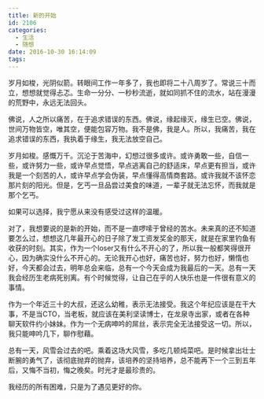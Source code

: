 ```yaml
---
title: 新的开始
id: 2106
categories:
  - 生活
  - 随想
date: 2016-10-30 16:14:09
tags:
---
```


岁月如梭，光阴似箭。转眼间工作一年多了，我也即将二十八周岁了。常说三十而立，想想就觉得忐忑。生命一分分、一秒秒流逝，就如同抓不住的流水，站在漫漫的荒野中，永远无法回头。

佛说，人之所以痛苦，在于追求错误的东西。佛说，缘起缘灭，缘生已空。佛说，世间万物皆空，唯其空，便能包容万物。我不是佛，我是人。所以，我痛苦，我在追求错误的东西，我执着于缘生，我无法放空自己。

岁月如梭。感慨万千。沉沦于苦海中，幻想过很多或许。或许勇敢一些，自信一些，或许努力一些，或许早点觉悟，早点逃离自己的舒适床，早点更有担当，或许我是一个刻苦的人，或许早点学会伪装，早点懂得高情商套路。或许我就不该怀恋那片刻的阳光。但是，乞丐一旦品尝过美食的味道，一辈子就无法忘怀，而我就是那个乞丐。

如果可以选择，我宁愿从来没有感受过这样的温暖。

对了，我想要说的是新的开始，而不是一直啰嗦于曾经的苦水。未来真的还不知道要怎么过，想想这几年最开心的日子除了发工资发奖金的那天，就是在家里钓鱼有收获的时刻。其实，作为一个loser又有什么不开心的了，所以我一般都笑得很开心，因为确实没什么不开心的。无论我开心也好，痛苦也好，努力也好，懒惰也好，今天都会过去，明年总会来临，总有一个今天会成为我最后的一天。总有一天我会经历生老病死别离。有个时候觉得，让自己在乎的人快乐也是一件很有意义的事情。

作为一个年近三十的大叔，还这么幼稚，表示无法接受。我这个年纪应该是在干大事，不是当CTO，当老板，就应该在美利坚读博士，在龙泉寺出家，或者在各种聊天软件约小妹妹。作为一个无病呻吟的屌丝，表示完全无法接受这一切。所以，我只能呻吟几下，聊作慰藉。

总有一天，风雪会过去的吧。乘着这场大风雪，多吃几顿炖菜吧。是时候拿出壮士断腕的勇气了，该彻底抛弃的抛弃，该培养的坚持培养，总不能再下一个三到五年后，又悔不当初，悔之晚矣。时光才是最珍贵的。

我经历的所有困难，只是为了遇见更好的你。